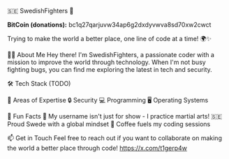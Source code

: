 🇸🇪 SwedishFighters 🥋

**BitCoin (donations):** bc1q27qarjuvw34ap6g2dxdyvwva8sd70xw2cwct

Trying to make the world a better place, one line of code at a time! 🌍✨

👨‍💻 About Me
Hey there! I'm SwedishFighters, a passionate coder with a mission to improve the world through technology. 
When I'm not busy fighting bugs, you can find me exploring the latest in tech and security.

🛠️ Tech Stack
  (TODO)

🧠 Areas of Expertise
  🔒 Security
  💻 Programming
  🖥️ Operating Systems

🌟 Fun Facts
  🥋 My username isn't just for show - I practice martial arts!
  🇸🇪 Proud Swede with a global mindset
  🍵 Coffee fuels my coding sessions

📫 Get in Touch
Feel free to reach out if you want to collaborate on making the world a better place through code!
https://x.com/t1gerp4w
